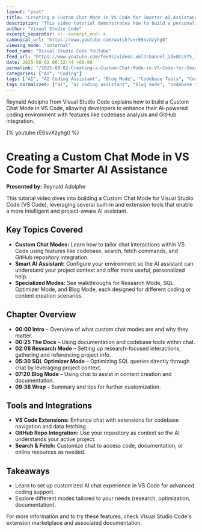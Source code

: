 ```yaml
---
layout: "post"
title: "Creating a Custom Chat Mode in VS Code for Smarter AI Assistance"
description: "This video tutorial demonstrates how to build a personalized Custom Chat Mode in Visual Studio Code, using features like codebase access, search, fetch capabilities, and GitHub repo integration. The walkthrough highlights how to set up various specialized chat modes, enabling developers to leverage an intelligent AI coding assistant tailored to their projects and workflows."
author: "Visual Studio Code"
excerpt_separator: <!--excerpt_end-->
canonical_url: "https://www.youtube.com/watch?v=rE6svXzyhg0"
viewing_mode: "internal"
feed_name: "Visual Studio Code YouTube"
feed_url: "https://www.youtube.com/feeds/videos.xml?channel_id=UCs5Y5_7XK8HLDX0SLNwkd3w"
date: 2025-08-02 06:32:44 +00:00
permalink: "/2025-08-02-Creating-a-Custom-Chat-Mode-in-VS-Code-for-Smarter-AI-Assistance.html"
categories: ["AI", "Coding"]
tags: ["AI", "AI Coding Assistant", "Blog Mode", "Codebase Tools", "Coding", "Custom Chat Mode", "Developer Productivity", "GitHub Repo", "Personalized AI", "Research Mode", "Search Integration", "SQL Optimizer", "Videos", "Visual Studio Code", "VS Code Extensions"]
tags_normalized: ["ai", "ai coding assistant", "blog mode", "codebase tools", "coding", "custom chat mode", "developer productivity", "github repo", "personalized ai", "research mode", "search integration", "sql optimizer", "videos", "visual studio code", "vs code extensions"]
---
```


Reynald Adolphe from Visual Studio Code explains how to build a Custom Chat Mode in VS Code, allowing developers to enhance their AI-powered coding environment with features like codebase analysis and GitHub integration.<!--excerpt_end-->

{% youtube rE6svXzyhg0 %}

# Creating a Custom Chat Mode in VS Code for Smarter AI Assistance

**Presented by:** Reynald Adolphe

This tutorial video dives into building a Custom Chat Mode for Visual Studio Code (VS Code), leveraging several built-in and extension tools that enable a more intelligent and project-aware AI assistant.

## Key Topics Covered

- **Custom Chat Modes:** Learn how to tailor chat interactions within VS Code using features like codebase, search, fetch commands, and GitHub repository integration.
- **Smart AI Assistant:** Configure your environment so the AI assistant can understand your project context and offer more useful, personalized help.
- **Specialized Modes:** See walkthroughs for Research Mode, SQL Optimizer Mode, and Blog Mode, each designed for different coding or content creation scenarios.

## Chapter Overview

- **00:00 Intro** – Overview of what custom chat modes are and why they matter.
- **00:25 The Docs** – Using documentation and codebase tools within chat.
- **02:08 Research Mode** – Setting up research-focused interactions, gathering and referencing project info.
- **05:30 SQL Optimizer Mode** – Optimizing SQL queries directly through chat by leveraging project context.
- **07:20 Blog Mode** – Using chat to assist in content creation and documentation.
- **09:38 Wrap** – Summary and tips for further customization.

## Tools and Integrations

- **VS Code Extensions:** Enhance chat with extensions for codebase navigation and data fetching.
- **GitHub Repo Integration:** Use your repository as context so the AI understands your active project.
- **Search & Fetch:** Customize chat to access code, documentation, or online resources as needed.

## Takeaways

- Learn to set up customized AI chat experience in VS Code for advanced coding support.
- Explore different modes tailored to your needs (research, optimization, documentation).

For more information and to try these features, check Visual Studio Code's extension marketplace and associated documentation.
